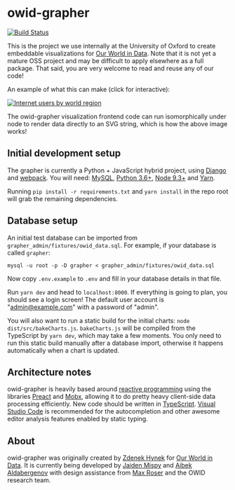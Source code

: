 # owid-grapher

[![Build Status](https://travis-ci.org/owid/owid-grapher.svg?branch=master)](https://travis-ci.org/owid/owid-grapher)

This is the project we use internally at the University of Oxford to create embeddable visualizations for [Our World in Data](https://ourworldindata.org). Note that it is not yet a mature OSS project and may be difficult to apply elsewhere as a full package. That said, you are very welcome to read and reuse any of our code!

An example of what this can make (click for interactive):

[![Internet users by world region](https://ourworldindata.org/grapher/exports/internet-users-by-world-region.svg)](https://ourworldindata.org/grapher/internet-users-by-world-region)

The owid-grapher visualization frontend code can run isomorphically under node to render data directly to an SVG string, which is how the above image works!

## Initial development setup

The grapher is currently a Python + JavaScript hybrid project, using [Django](https://www.djangoproject.com/) and [webpack](https://webpack.github.io/). You will need: [MySQL](https://www.mysql.com/), [Python 3.6+](https://www.python.org/downloads/), [Node 9.3+](https://nodejs.org/en/) and [Yarn](https://yarnpkg.com/en/).

Running `pip install -r requirements.txt` and `yarn install` in the repo root will grab the remaining dependencies.

## Database setup

An initial test database can be imported from `grapher_admin/fixtures/owid_data.sql`. For example, if your database is called `grapher`:

`mysql -u root -p -D grapher < grapher_admin/fixtures/owid_data.sql`	

Now copy `.env.example` to `.env` and fill in your database details in that file.

Run `yarn dev` and head to `localhost:8000`. If everything is going to plan, you should see a login screen! The default user account is "admin@example.com" with a password of "admin".

You will also want to run a static build for the initial charts: `node dist/src/bakeCharts.js`. `bakeCharts.js` will be compiled from the TypeScript by `yarn dev`, which may take a few moments. You only need to run this static build manually after a database import, otherwise it happens automatically when a chart is updated.

## Architecture notes

owid-grapher is heavily based around [reactive programming](https://en.wikipedia.org/wiki/Reactive_programming) using the libraries [Preact](http://github.com/developit/preact) and [Mobx](http://github.com/mobxjs/mobx), allowing it to do pretty heavy client-side data processing efficiently. New code should be written in [TypeScript](https://www.typescriptlang.org/). [Visual Studio Code](https://code.visualstudio.com/) is recommended for the autocompletion and other awesome editor analysis features enabled by static typing.

## About

owid-grapher was originally created by [Zdenek Hynek](https://github.com/zdenekhynek) for [Our World in Data](https://ourworldindata.org). It is currently being developed by [Jaiden Mispy](http://github.com/mispy) and [Aibek Aldabergenov](https://github.com/aaldaber) with design assistance from [Max Roser](http://maxroser.com/) and the OWID research team.
